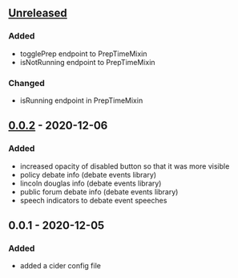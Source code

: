 ## [Unreleased]
### Added
- togglePrep endpoint to PrepTimeMixin
- isNotRunning endpoint to PrepTimeMixin

### Changed
- isRunning endpoint in PrepTimeMixin

## [0.0.2] - 2020-12-06
### Added
- increased opacity of disabled button so that it was more visible
- policy debate info (debate events library)
- lincoln douglas info (debate events library)
- public forum debate info (debate events library)
- speech indicators to debate event speeches

## 0.0.1 - 2020-12-05
### Added
- added a cider config file

[Unreleased]: https://github.com/PrepTimer/PrepTime/compare/0.0.2...HEAD
[0.0.2]: https://github.com/PrepTimer/PrepTime/compare/0.0.1...0.0.2